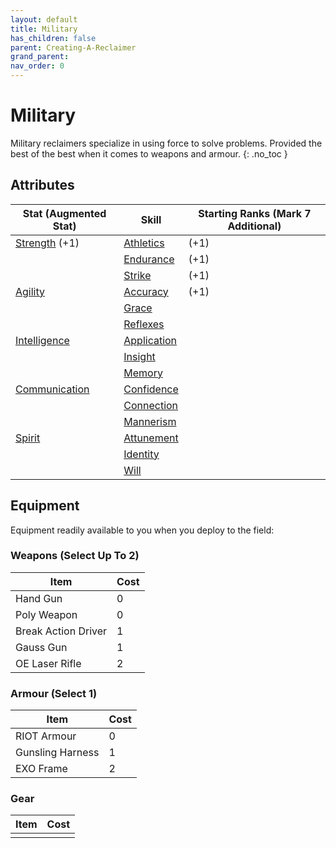 ```yaml
---
layout: default
title: Military
has_children: false
parent: Creating-A-Reclaimer
grand_parent: 
nav_order: 0
---
```

# Military
Military reclaimers specialize in using force to solve problems. Provided the best of the best when it comes to weapons and armour. 
{: .no_toc }

## Attributes
| Stat (Augmented Stat)          | Skill     | Starting Ranks (Mark 7 Additional) |
| ------------- | --------- | -------------- |
| [Strength](Core/Strength) (+1)      | [Athletics](Core/Strength#Athletics) | (+1)               |
|               | [Endurance](Core/Strength#Endurance)          | (+1)               |
|               | [Strike](Core/Strength#Strike)          | (+1)               |
| [Agility](Core/Agility)       | [Accuracy](Core/Agility#Accuracy)          | (+1)               |
|               | [Grace](Core/Agility#Grace)          |                |
|               | [Reflexes](Core/Agility#Reflexes)          |                |
| [Intelligence](Core/Intelligence)  | [Application](Core/Intelligence#Application)          |                |
|               | [Insight](Core/Intelligence#Insight)          |                |
|               | [Memory](Core/Intelligence#Memory)          |                |
| [Communication](Core/Communication) | [Confidence](Core/Communication#Confidence)          |                |
|               | [Connection](Core/Communication#Connection)          |                |
|               | [Mannerism](Core/Communication#Mannerism)          |                |
| [Spirit](Core/Spirit)        | [Attunement](Core/Spirit#Attunement)          |                |
|               | [Identity](Core/Spirit#Identity)          |                |
|               | [Will](Core/Spirit#Will)          |                |

## Equipment
Equipment readily available to you when you deploy to the field:

### Weapons (Select Up To 2)
| Item                | Cost |
| ------------------- | ---- |
| Hand Gun            | 0    |
| Poly Weapon         | 0    |
| Break Action Driver | 1    |
| Gauss Gun           | 1    |
| OE Laser Rifle      | 2     |
### Armour (Select 1)
| Item             | Cost |
| ---------------- | ---- |
| RIOT Armour      | 0    |
| Gunsling Harness | 1    |
| EXO Frame        | 2     |
### Gear
| Item | Cost |
| ---- | ---- |
|  |  |
